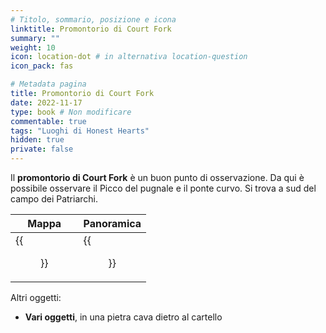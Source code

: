 ```yaml
---
# Titolo, sommario, posizione e icona
linktitle: Promontorio di Court Fork
summary: ""
weight: 10
icon: location-dot # in alternativa location-question
icon_pack: fas

# Metadata pagina
title: Promontorio di Court Fork
date: 2022-11-17
type: book # Non modificare
commentable: true
tags: "Luoghi di Honest Hearts"
hidden: true
private: false
---
```


<div class="fnv">

Il **promontorio di Court Fork** è un buon punto di osservazione. Da qui è possibile osservare il Picco del pugnale e il ponte curvo. Si trova a sud del campo dei Patriarchi.

| Mappa | Panoramica |
| ----- | ---------- |
| {{<figure src="fnv/Court_Fork_Overlook_loc.webp">}}      |  {{<figure src="fnv/Court_Fork_Overlook.webp">}}          | 

Altri oggetti:
- **Vari oggetti**, in una pietra cava dietro al cartello

</div>

